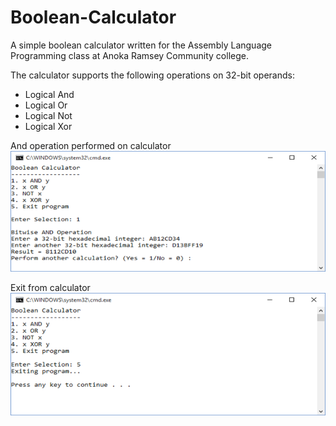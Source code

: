 # Boolean-Calculator

A simple boolean calculator written for the Assembly Language Programming class at Anoka Ramsey Community college.

The calculator supports the following operations on 32-bit operands:
  - Logical And
  - Logical Or
  - Logical Not
  - Logical Xor
  
  And operation performed on calculator
 ![Boolean Calculator](/Git_Images/And.png?raw=true "Boolean Calculator")
 
 
 
 
 Exit from calculator
 ![Boolean Calculator](/Git_Images/Exit.png?raw=true "Boolean Calculator")
